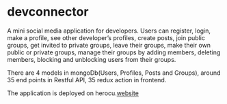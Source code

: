 # devconnector
A mini social media application for developers. Users can register, login, make a profile, see other developer’s profiles, create posts, join public groups, get invited to private groups, leave their groups, make their own public or private groups, manage their groups by adding members, deleting members, blocking and unblocking users from their groups.

There are 4 models in mongoDb(Users, Profiles, Posts and Groups), around 35 end points in Restful API, 35 redux action in frontend.

The application is deployed on herocu.[website](http://devconnector-minakhamesi.herokuapp.com/)





